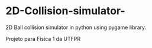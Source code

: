 # 2D-Collision-simulator-
2D Ball collision simulator in python using pygame library.

Projeto para Física 1 da UTFPR
